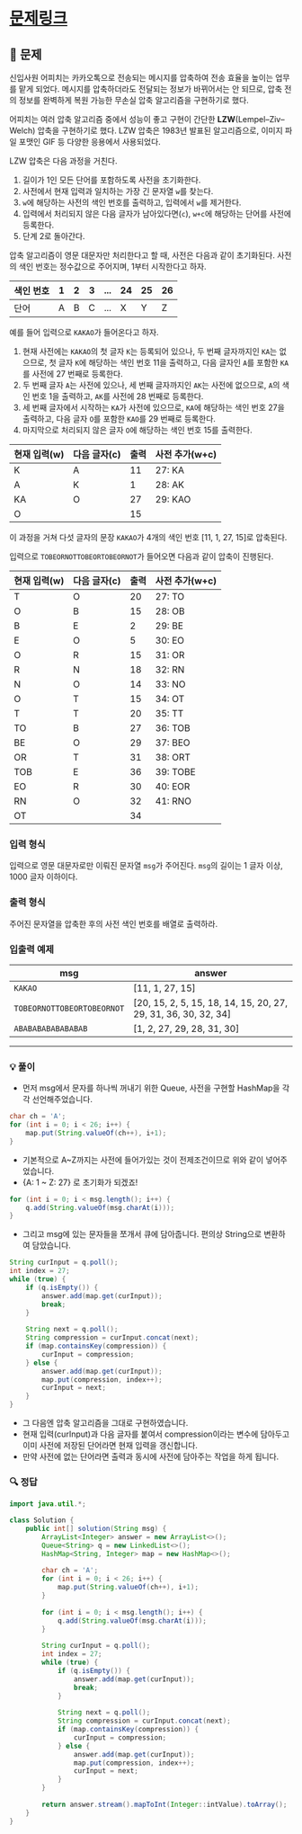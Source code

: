 # [문제링크](https://school.programmers.co.kr/learn/courses/30/lessons/17684)

## 📝 문제

신입사원 어피치는 카카오톡으로 전송되는 메시지를 압축하여 전송 효율을 높이는 업무를 맡게 되었다. 메시지를 압축하더라도 전달되는 정보가 바뀌어서는 안 되므로, 압축 전의 정보를 완벽하게 복원 가능한 무손실 압축 알고리즘을 구현하기로 했다.

어피치는 여러 압축 알고리즘 중에서 성능이 좋고 구현이 간단한 **LZW**(Lempel–Ziv–Welch) 압축을 구현하기로 했다. LZW 압축은 1983년 발표된 알고리즘으로, 이미지 파일 포맷인 GIF 등 다양한 응용에서 사용되었다.

LZW 압축은 다음 과정을 거친다.

1. 길이가 1인 모든 단어를 포함하도록 사전을 초기화한다.
2. 사전에서 현재 입력과 일치하는 가장 긴 문자열 `w`를 찾는다.
3. `w`에 해당하는 사전의 색인 번호를 출력하고, 입력에서 `w`를 제거한다.
4. 입력에서 처리되지 않은 다음 글자가 남아있다면(`c`), `w+c`에 해당하는 단어를 사전에 등록한다.
5. 단계 2로 돌아간다.

압축 알고리즘이 영문 대문자만 처리한다고 할 때, 사전은 다음과 같이 초기화된다. 사전의 색인 번호는 정수값으로 주어지며, 1부터 시작한다고 하자.

|색인 번호|1|2|3|...|24|25|26|
|---|---|---|---|---|---|---|---|
|단어|A|B|C|...|X|Y|Z|

예를 들어 입력으로 `KAKAO`가 들어온다고 하자.

1. 현재 사전에는 `KAKAO`의 첫 글자 `K`는 등록되어 있으나, 두 번째 글자까지인 `KA`는 없으므로, 첫 글자 `K`에 해당하는 색인 번호 11을 출력하고, 다음 글자인 `A`를 포함한 `KA`를 사전에 27 번째로 등록한다.
2. 두 번째 글자 `A`는 사전에 있으나, 세 번째 글자까지인 `AK`는 사전에 없으므로, `A`의 색인 번호 1을 출력하고, `AK`를 사전에 28 번째로 등록한다.
3. 세 번째 글자에서 시작하는 `KA`가 사전에 있으므로, `KA`에 해당하는 색인 번호 27을 출력하고, 다음 글자 `O`를 포함한 `KAO`를 29 번째로 등록한다.
4. 마지막으로 처리되지 않은 글자 `O`에 해당하는 색인 번호 15를 출력한다.

|현재 입력(w)|다음 글자(c)|출력|사전 추가(w+c)|
|---|---|---|---|
|K|A|11|27: KA|
|A|K|1|28: AK|
|KA|O|27|29: KAO|
|O||15||

이 과정을 거쳐 다섯 글자의 문장 `KAKAO`가 4개의 색인 번호 [11, 1, 27, 15]로 압축된다.

입력으로 `TOBEORNOTTOBEORTOBEORNOT`가 들어오면 다음과 같이 압축이 진행된다.

|현재 입력(w)|다음 글자(c)|출력|사전 추가(w+c)|
|---|---|---|---|
|T|O|20|27: TO|
|O|B|15|28: OB|
|B|E|2|29: BE|
|E|O|5|30: EO|
|O|R|15|31: OR|
|R|N|18|32: RN|
|N|O|14|33: NO|
|O|T|15|34: OT|
|T|T|20|35: TT|
|TO|B|27|36: TOB|
|BE|O|29|37: BEO|
|OR|T|31|38: ORT|
|TOB|E|36|39: TOBE|
|EO|R|30|40: EOR|
|RN|O|32|41: RNO|
|OT||34||

### 입력 형식

입력으로 영문 대문자로만 이뤄진 문자열 `msg`가 주어진다. `msg`의 길이는 1 글자 이상, 1000 글자 이하이다.

### 출력 형식

주어진 문자열을 압축한 후의 사전 색인 번호를 배열로 출력하라.

### 입출력 예제

|msg|answer|
|---|---|
|`KAKAO`|[11, 1, 27, 15]|
|`TOBEORNOTTOBEORTOBEORNOT`|[20, 15, 2, 5, 15, 18, 14, 15, 20, 27, 29, 31, 36, 30, 32, 34]|
|`ABABABABABABABAB`|[1, 2, 27, 29, 28, 31, 30]|

---

### 💡 풀이

- 먼저 msg에서 문자를 하나씩 꺼내기 위한 Queue, 사전을 구현할 HashMap을 각각 선언해주었습니다.

```java
char ch = 'A';
for (int i = 0; i < 26; i++) {
	map.put(String.valueOf(ch++), i+1);
}
```

- 기본적으로 A~Z까지는 사전에 들어가있는 것이 전제조건이므로 위와 같이 넣어주었습니다.
- {A: 1 ~ Z: 27} 로 초기화가 되겠죠!

```java
for (int i = 0; i < msg.length(); i++) {
	q.add(String.valueOf(msg.charAt(i)));
}
```

- 그리고 msg에 있는 문자들을 쪼개서 큐에 담아줍니다. 편의상 String으로 변환하여 담았습니다.

```java
String curInput = q.poll();
int index = 27;
while (true) {
	if (q.isEmpty()) {
		answer.add(map.get(curInput));
		break;
	}
	
	String next = q.poll();
	String compression = curInput.concat(next);
	if (map.containsKey(compression)) {
		curInput = compression;
	} else {
		answer.add(map.get(curInput));
		map.put(compression, index++);
		curInput = next;
	}
}
```

- 그 다음엔 압축 알고리즘을 그대로 구현하였습니다.
- 현재 입력(curInput)과 다음 글자를 붙여서 compression이라는 변수에 담아두고 이미 사전에 저장된 단어라면 현재 입력을 갱신합니다.
- 만약 사전에 없는 단어라면 출력과 동시에 사전에 담아주는 작업을 하게 됩니다.

### 🔍 정답

```java
import java.util.*;

class Solution {
    public int[] solution(String msg) {
        ArrayList<Integer> answer = new ArrayList<>();
        Queue<String> q = new LinkedList<>();
        HashMap<String, Integer> map = new HashMap<>();
        
        char ch = 'A';
        for (int i = 0; i < 26; i++) {
            map.put(String.valueOf(ch++), i+1);
        }
        
        for (int i = 0; i < msg.length(); i++) {
            q.add(String.valueOf(msg.charAt(i)));
        }
        
        String curInput = q.poll();
        int index = 27;
        while (true) {
            if (q.isEmpty()) {
                answer.add(map.get(curInput));
                break;
            }
            
            String next = q.poll();
            String compression = curInput.concat(next);
            if (map.containsKey(compression)) {
                curInput = compression;
            } else {
                answer.add(map.get(curInput));
                map.put(compression, index++);
                curInput = next;
            }
        }
        
        return answer.stream().mapToInt(Integer::intValue).toArray();
    }
}
```